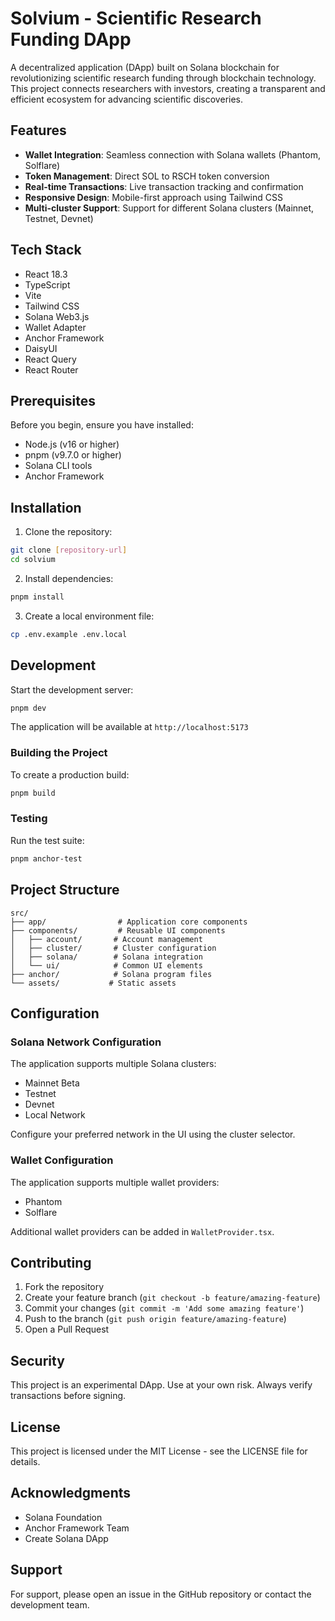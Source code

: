 # Solvium - Scientific Research Funding DApp

A decentralized application (DApp) built on Solana blockchain for revolutionizing scientific research funding through blockchain technology. This project connects researchers with investors, creating a transparent and efficient ecosystem for advancing scientific discoveries.

## Features

- **Wallet Integration**: Seamless connection with Solana wallets (Phantom, Solflare)
- **Token Management**: Direct SOL to RSCH token conversion
- **Real-time Transactions**: Live transaction tracking and confirmation
- **Responsive Design**: Mobile-first approach using Tailwind CSS
- **Multi-cluster Support**: Support for different Solana clusters (Mainnet, Testnet, Devnet)

## Tech Stack

- React 18.3
- TypeScript
- Vite
- Tailwind CSS
- Solana Web3.js
- Wallet Adapter
- Anchor Framework
- DaisyUI
- React Query
- React Router

## Prerequisites

Before you begin, ensure you have installed:

- Node.js (v16 or higher)
- pnpm (v9.7.0 or higher)
- Solana CLI tools
- Anchor Framework

## Installation

1. Clone the repository:
```bash
git clone [repository-url]
cd solvium
```

2. Install dependencies:
```bash
pnpm install
```

3. Create a local environment file:
```bash
cp .env.example .env.local
```

## Development

Start the development server:

```bash
pnpm dev
```

The application will be available at `http://localhost:5173`

### Building the Project

To create a production build:

```bash
pnpm build
```

### Testing

Run the test suite:

```bash
pnpm anchor-test
```

## Project Structure

```
src/
├── app/                # Application core components
├── components/         # Reusable UI components
│   ├── account/       # Account management
│   ├── cluster/       # Cluster configuration
│   ├── solana/        # Solana integration
│   └── ui/            # Common UI elements
├── anchor/            # Solana program files
└── assets/           # Static assets
```

## Configuration

### Solana Network Configuration

The application supports multiple Solana clusters:
- Mainnet Beta
- Testnet
- Devnet
- Local Network

Configure your preferred network in the UI using the cluster selector.

### Wallet Configuration

The application supports multiple wallet providers:
- Phantom
- Solflare

Additional wallet providers can be added in `WalletProvider.tsx`.

## Contributing

1. Fork the repository
2. Create your feature branch (`git checkout -b feature/amazing-feature`)
3. Commit your changes (`git commit -m 'Add some amazing feature'`)
4. Push to the branch (`git push origin feature/amazing-feature`)
5. Open a Pull Request

## Security

This project is an experimental DApp. Use at your own risk. Always verify transactions before signing.

## License

This project is licensed under the MIT License - see the LICENSE file for details.

## Acknowledgments

- Solana Foundation
- Anchor Framework Team
- Create Solana DApp

## Support

For support, please open an issue in the GitHub repository or contact the development team.